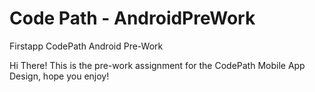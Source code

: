 # Code Path - AndroidPreWork
Firstapp
CodePath Android Pre-Work

Hi There! This is the pre-work assignment for the CodePath Mobile App Design, hope you enjoy!
